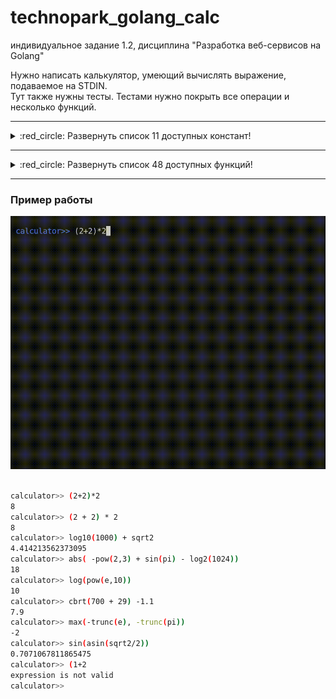 # technopark_golang_calc
индивидуальное задание 1.2, дисциплина "Разработка веб-сервисов на Golang"

Нужно написать калькулятор, умеющий вычислять выражение, подаваемое на STDIN.  
Тут также нужны тесты. Тестами нужно покрыть все операции и несколько функций.

---

<details>
  <summary>:red_circle: Развернуть список 11 доступных констант!</summary>

- **e**
- **pi**
- **phi**
- **sqrt2**
- **sqrte**
- **sqrtpi**
- **sqrtphi**
- **ln2**
- **log2e**
- **ln10**
- **log10e**
</details>

---

<details>
  <summary>:red_circle: Развернуть список 48 доступных функций!</summary>

- **abs** absolute value of x
- **acos** arccosine, in radians, of x
- **acosh** inverse hyperbolic cosine of x
- **asin** arcsine, in radians, of x
- **asinh** inverse hyperbolic sine of x
- **atan** arctangent, in radians, of x
- **atan2** arc tangent of y/x, using the signs of the two to determine the quadrant of the return value
- **atanh** inverse hyperbolic tangent of x
- **cbrt** cube root of x
- **ceil** least integer value greater than or equal to x
- **copysignalue** with the magnitude of x and the sign of y
- **cos** cosine of the radian argument x
- **cosh** hyperbolic cosine of x
- **dim** maximum of x-y or 0
- **erf** error function of x
- **erfc** complementary error function of x
- **erfcinv** inverse of Erfc(x)
- **erfinv** inverse error function of x
- **expx**, the base-e exponential of x
- **exp2x**, the base-2 exponential of x
- **expm1x** - **1,** the base-e exponential of x minus 1
- **floor** greatest integer value less than or equal to x
- **gamma** Gamma function of x
- **hypott**(p*p + q*q)
- **j0** order-zero Bessel function of the first kind
- **j1** order-one Bessel function of the first kind
- **log** natural logarithm of x
- **log10** decimal logarithm of x
- **log1p** natural logarithm of 1 plus its argument x
- **log2** binary logarithm of x
- **logb** binary exponent of x
- **max** larger of x or y
- **min** smaller of x or y
- **mod** floating-point remainder of x/y
- **nanIEEE** 754 “not-a-number” value
- **nextafter** next representable float64 value after x towards y
- **powy**, the base-x exponential of y
- **remainder** IEEE 754 floating-point remainder of x/y
- **round** nearest integer, rounding half away from zero
- **roundtoeven** nearest integer, rounding ties to even
- **sin** sine of the radian argument x
- **sinh** hyperbolic sine of x
- **sqrt** square root of x
- **tan** tangent of the radian argument x
- **tanh** hyperbolic tangent of x
- **trunc** integer value of x
- **y0** order-zero Bessel function of the second kind
- **y1** order-one Bessel function of the second kind
</details>

---


### Пример работы
![alt-text](https://github.com/Natali-Skv/technopark_golang_calc/blob/dev-with-fcns/example.gif)

```bash

calculator>> (2+2)*2
8
calculator>> (2 + 2) * 2
8
calculator>> log10(1000) + sqrt2
4.414213562373095
calculator>> abs( -pow(2,3) + sin(pi) - log2(1024))
18
calculator>> log(pow(e,10))
10
calculator>> cbrt(700 + 29) -1.1
7.9
calculator>> max(-trunc(e), -trunc(pi))
-2
calculator>> sin(asin(sqrt2/2))
0.7071067811865475
calculator>> (1+2
expression is not valid
calculator>> 

```
